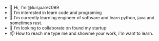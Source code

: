 - 👋 Hi, I’m @luisjuarez099
- 👀 I’m interested in learn code and programing 
- 🌱 I’m currently learning engineer of software and learn python, java and sometimes rust. 
- 💞️ I’m looking to collaborate on found my startup 
- 📫 How to reach me type me and showme your work, i'm want to learn. 

<!---
luisjuarez099/luisjuarez099 is a ✨ special ✨ repository because its `README.md` (this file) appears on your GitHub profile.
You can click the Preview link to take a look at your changes.
--->
